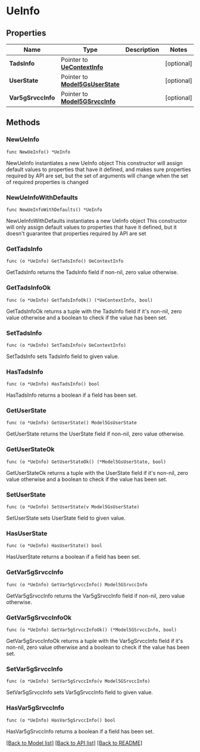 # UeInfo

## Properties

Name | Type | Description | Notes
------------ | ------------- | ------------- | -------------
**TadsInfo** | Pointer to [**UeContextInfo**](UeContextInfo.md) |  | [optional] 
**UserState** | Pointer to [**Model5GsUserState**](Model5GsUserState.md) |  | [optional] 
**Var5gSrvccInfo** | Pointer to [**Model5GSrvccInfo**](Model5GSrvccInfo.md) |  | [optional] 

## Methods

### NewUeInfo

`func NewUeInfo() *UeInfo`

NewUeInfo instantiates a new UeInfo object
This constructor will assign default values to properties that have it defined,
and makes sure properties required by API are set, but the set of arguments
will change when the set of required properties is changed

### NewUeInfoWithDefaults

`func NewUeInfoWithDefaults() *UeInfo`

NewUeInfoWithDefaults instantiates a new UeInfo object
This constructor will only assign default values to properties that have it defined,
but it doesn't guarantee that properties required by API are set

### GetTadsInfo

`func (o *UeInfo) GetTadsInfo() UeContextInfo`

GetTadsInfo returns the TadsInfo field if non-nil, zero value otherwise.

### GetTadsInfoOk

`func (o *UeInfo) GetTadsInfoOk() (*UeContextInfo, bool)`

GetTadsInfoOk returns a tuple with the TadsInfo field if it's non-nil, zero value otherwise
and a boolean to check if the value has been set.

### SetTadsInfo

`func (o *UeInfo) SetTadsInfo(v UeContextInfo)`

SetTadsInfo sets TadsInfo field to given value.

### HasTadsInfo

`func (o *UeInfo) HasTadsInfo() bool`

HasTadsInfo returns a boolean if a field has been set.

### GetUserState

`func (o *UeInfo) GetUserState() Model5GsUserState`

GetUserState returns the UserState field if non-nil, zero value otherwise.

### GetUserStateOk

`func (o *UeInfo) GetUserStateOk() (*Model5GsUserState, bool)`

GetUserStateOk returns a tuple with the UserState field if it's non-nil, zero value otherwise
and a boolean to check if the value has been set.

### SetUserState

`func (o *UeInfo) SetUserState(v Model5GsUserState)`

SetUserState sets UserState field to given value.

### HasUserState

`func (o *UeInfo) HasUserState() bool`

HasUserState returns a boolean if a field has been set.

### GetVar5gSrvccInfo

`func (o *UeInfo) GetVar5gSrvccInfo() Model5GSrvccInfo`

GetVar5gSrvccInfo returns the Var5gSrvccInfo field if non-nil, zero value otherwise.

### GetVar5gSrvccInfoOk

`func (o *UeInfo) GetVar5gSrvccInfoOk() (*Model5GSrvccInfo, bool)`

GetVar5gSrvccInfoOk returns a tuple with the Var5gSrvccInfo field if it's non-nil, zero value otherwise
and a boolean to check if the value has been set.

### SetVar5gSrvccInfo

`func (o *UeInfo) SetVar5gSrvccInfo(v Model5GSrvccInfo)`

SetVar5gSrvccInfo sets Var5gSrvccInfo field to given value.

### HasVar5gSrvccInfo

`func (o *UeInfo) HasVar5gSrvccInfo() bool`

HasVar5gSrvccInfo returns a boolean if a field has been set.


[[Back to Model list]](../README.md#documentation-for-models) [[Back to API list]](../README.md#documentation-for-api-endpoints) [[Back to README]](../README.md)


